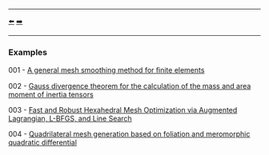 ***
[⬅️](../README.md "Go up one directory level")
[➡️](../001/README.md "First example")
***

### Examples

001 - [A general mesh smoothing method for ﬁnite elements](https://doi.org/10.1016/j.ﬁnel.2019.01.010)

002 - [Gauss divergence theorem for the calculation of the mass and area moment of inertia tensors](https://doi.org/10.1007/s00707-025-04419-1)

003 - [Fast and Robust Hexahedral Mesh Optimization via Augmented Lagrangian, L-BFGS, and Line Search](https://doi.org/10.48550/arXiv.2410.11656)

004 - [Quadrilateral mesh generation based on foliation and meromorphic quadratic differential](https://doi.org/10.1016/j.cad.2025.103953)

